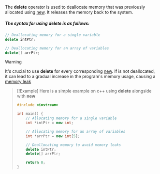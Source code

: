 The **delete** operator is used to deallocate memory that was previously allocated using [new](NewOperator). It releases the memory back to the system.

##### The syntax for using delete is as follows:

```cpp
// Deallocating memory for a single variable
delete intPtr;

// Deallocating memory for an array of variables
delete[] arrPtr;
```

> [!Warning]
> It's crucial to use **delete** for every corresponding [new](NewOperator). If is not deallocated, it can lead to a gradual increase in the program's memory usage, causing a [memory leak](MemoryLeak)

> [!Example]
> Here is a simple example on c++ using **delete** alongside with **new**
> ```cpp
> #include <iostream>
> 
> int main() {
>     // Allocating memory for a single variable
>     int *intPtr = new int;
> 
>     // Allocating memory for an array of variables
>     int *arrPtr = new int[5];
> 
>     // Deallocating memory to avoid memory leaks
>     delete intPtr;
>     delete[] arrPtr;
> 
>     return 0;
> }
> ```
